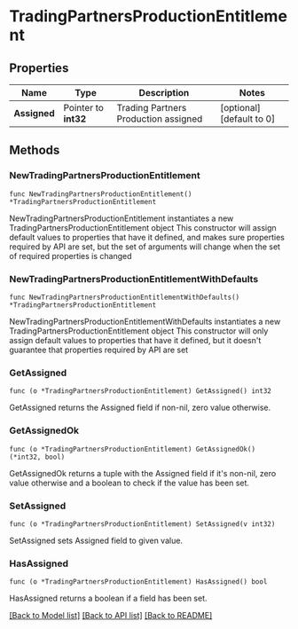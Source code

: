 # TradingPartnersProductionEntitlement

## Properties

Name | Type | Description | Notes
------------ | ------------- | ------------- | -------------
**Assigned** | Pointer to **int32** | Trading Partners Production assigned | [optional] [default to 0]

## Methods

### NewTradingPartnersProductionEntitlement

`func NewTradingPartnersProductionEntitlement() *TradingPartnersProductionEntitlement`

NewTradingPartnersProductionEntitlement instantiates a new TradingPartnersProductionEntitlement object
This constructor will assign default values to properties that have it defined,
and makes sure properties required by API are set, but the set of arguments
will change when the set of required properties is changed

### NewTradingPartnersProductionEntitlementWithDefaults

`func NewTradingPartnersProductionEntitlementWithDefaults() *TradingPartnersProductionEntitlement`

NewTradingPartnersProductionEntitlementWithDefaults instantiates a new TradingPartnersProductionEntitlement object
This constructor will only assign default values to properties that have it defined,
but it doesn't guarantee that properties required by API are set

### GetAssigned

`func (o *TradingPartnersProductionEntitlement) GetAssigned() int32`

GetAssigned returns the Assigned field if non-nil, zero value otherwise.

### GetAssignedOk

`func (o *TradingPartnersProductionEntitlement) GetAssignedOk() (*int32, bool)`

GetAssignedOk returns a tuple with the Assigned field if it's non-nil, zero value otherwise
and a boolean to check if the value has been set.

### SetAssigned

`func (o *TradingPartnersProductionEntitlement) SetAssigned(v int32)`

SetAssigned sets Assigned field to given value.

### HasAssigned

`func (o *TradingPartnersProductionEntitlement) HasAssigned() bool`

HasAssigned returns a boolean if a field has been set.


[[Back to Model list]](../README.md#documentation-for-models) [[Back to API list]](../README.md#documentation-for-api-endpoints) [[Back to README]](../README.md)


